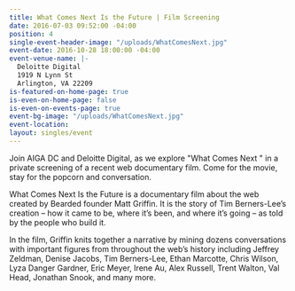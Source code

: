 ```yaml
---
title: What Comes Next Is the Future | Film Screening
date: 2016-07-03 09:52:00 -04:00
position: 4
single-event-header-image: "/uploads/WhatComesNext.jpg"
event-date: 2016-10-28 18:00:00 -04:00
event-venue-name: |-
  Deloitte Digital
  1919 N Lynn St
  Arlington, VA 22209
is-featured-on-home-page: true
is-even-on-home-page: false
is-even-on-events-page: true
event-bg-image: "/uploads/WhatComesNext.jpg"
event-location: 
layout: singles/event
---
```


Join AIGA DC and Deloitte Digital, as we explore "What Comes Next " in a private screening of a recent web documentary film. Come for the movie, stay for the popcorn and conversation.

What Comes Next Is the Future is a documentary film about the web created by Bearded founder Matt Griffin. It is the story of Tim Berners-Lee’s creation – how it came to be, where it’s been, and where it’s going – as told by the people who build it.

In the film, Griffin knits together a narrative by mining dozens conversations with important figures from throughout the web’s history including Jeffrey Zeldman, Denise Jacobs, Tim Berners-Lee, Ethan Marcotte, Chris Wilson, Lyza Danger Gardner, Eric Meyer, Irene Au, Alex Russell, Trent Walton, Val Head, Jonathan Snook, and many more.